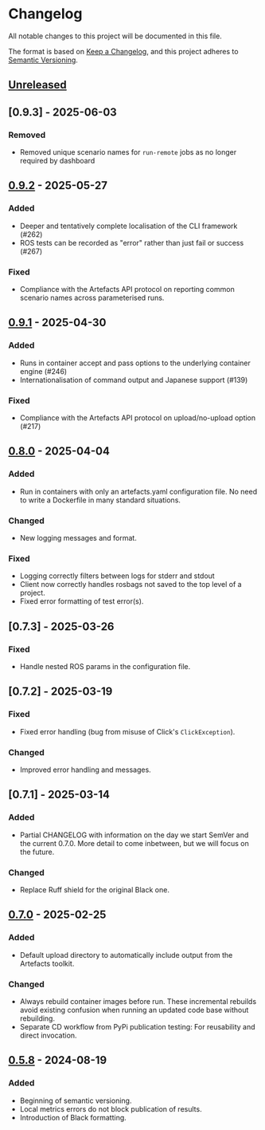 # Changelog

All notable changes to this project will be documented in this file.

The format is based on [Keep a Changelog](https://keepachangelog.com/en/1.1.0/),
and this project adheres to [Semantic Versioning](https://semver.org/spec/v2.0.0.html).

## [Unreleased]

## [0.9.3] - 2025-06-03

### Removed

- Removed unique scenario names for `run-remote` jobs as no longer required by dashboard

## [0.9.2] - 2025-05-27

### Added

- Deeper and tentatively complete localisation of the CLI framework (#262)
- ROS tests can be recorded as "error" rather than just fail or success (#267)

### Fixed

- Compliance with the Artefacts API protocol on reporting common scenario names
  across parameterised runs.

## [0.9.1] - 2025-04-30

### Added

- Runs in container accept and pass options to the underlying container engine (#246)
- Internationalisation of command output and Japanese support (#139)

### Fixed

- Compliance with the Artefacts API protocol on upload/no-upload option (#217)

## [0.8.0] - 2025-04-04

### Added

- Run in containers with only an artefacts.yaml configuration file. No need to
  write a Dockerfile in many standard situations.

### Changed

- New logging messages and format.

### Fixed

- Logging correctly filters between logs for stderr and stdout
- Client now correctly handles rosbags not saved to the top level of a project.
- Fixed error formatting of test error(s).

## [0.7.3] - 2025-03-26

### Fixed

- Handle nested ROS params in the configuration file.

## [0.7.2] - 2025-03-19

### Fixed

- Fixed error handling (bug from misuse of Click's `ClickException`).

### Changed

- Improved error handling and messages.


## [0.7.1] - 2025-03-14

### Added

- Partial CHANGELOG with information on the day we start SemVer and the current
  0.7.0. More detail to come inbetween, but we will focus on the future.

### Changed

- Replace Ruff shield for the original Black one.


## [0.7.0] - 2025-02-25

### Added

- Default upload directory to automatically include output from the Artefacts
  toolkit.

### Changed

- Always rebuild container images before run. These incremental rebuilds avoid
  existing confusion when running an updated code base without rebuilding.
- Separate CD workflow from PyPi publication testing: For reusability and
  direct invocation.


## [0.5.8] - 2024-08-19

### Added

- Beginning of semantic versioning.
- Local metrics errors do not block publication of results.
- Introduction of Black formatting. 

[unreleased]: https://github.com/art-e-fact/artefacts-client/compare/0.9.2...HEAD
[0.9.2]: https://github.com/art-e-fact/artefacts-client/releases/tag/0.9.2
[0.9.1]: https://github.com/art-e-fact/artefacts-client/releases/tag/0.9.1
[0.8.0]: https://github.com/art-e-fact/artefacts-client/releases/tag/0.8.0
[0.7.0]: https://github.com/art-e-fact/artefacts-client/releases/tag/0.7.0
[0.5.8]: https://github.com/art-e-fact/artefacts-client/releases/tag/0.5.8
